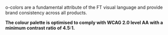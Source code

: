 o-colors are a fundamental attribute of the FT visual language and provide brand consistency across all products.

**The colour palette is optimised to comply with WCAG 2.0 level AA with a minimum contrast ratio of 4.5:1.**
